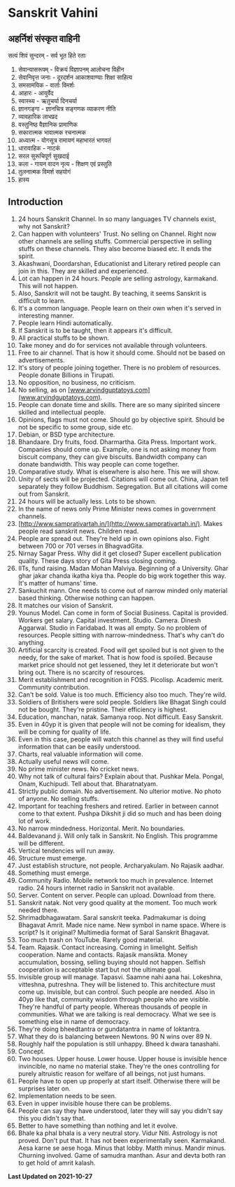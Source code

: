 # Sanskrit Vahini  


## अहर्निशं संस्कृत वाहिनी
सत्यं शिवं सुन्दरम् - सर्व भूत हिते रताः
1. सेवान्यासरूपम् - विक्रयं विज्ञापनम् आलोचना विहीन
2. सेवानिवृत्त जनाः - दूरदर्शन आकाशवाण्याः शिक्षा साहित्य
3. समसामयिक - वार्ताः विमर्शः
4. आहारः - आयुर्वेद
5. स्वास्थ्य - ऋतुचर्या दिनचर्या 
6. ज्ञानगङ्गा - ज्ञानचित्र सङ्गणक व्याकरण नीति
7. व्यावहारिक लाभप्रद
8. वस्तुनिष्ठ वैज्ञानिक प्रामाणिक
9. सकारात्मक भावात्मक रचनात्मक
10. अध्यात्म - योगसूत्र रामायणं महाभारतं भागवतं
11. धारावाहिक - नाटकं
12. सरल सुरूचिपूर्ण सुखदाई
13. कला - गायन वादन नृत्य - शिक्षण एवं प्रस्तुति
14. तुलनात्मक विमर्श सहयोगं
15. हास्य

## Introduction
 1.  24 hours Sanskrit Channel.  In so many languages TV channels exist, why not Sanskrit? 
 2. Can happen with volunteers' Trust. No selling on Channel. Right now other channels are selling stuffs. Commercial perspective in selling stuffs on these channels. They also become biased etc. It ends the spirit. 
 3. Akashwani, Doordarshan, Educationist and Literary retired people can join in this. They are skilled and experienced.
 4. Lot can happen in 24 hours. People are selling astrology, karmakand. This will not happen. 
 5. Also, Sanskrit will not be taught. By teaching, it seems Sanskrit is difficult to learn. 
 6. It's a common language. People learn on their own when it's served in interesting manner. 
 7. People learn Hindi automatically.
 8. If Sanskrit is to be taught, then it appears it's difficult. 
 9. All practical stuffs to be shown. 
10. Take money and do for services not available through volunteers. 
11. Free to air channel. That is how it should come. Should not be based on advertisements. 
12. It's story of people joining together. There is no problem of resources. People donate Billions in Tirupati. 
13. No opposition, no business, no criticism.  
14. No selling, as on [www.arvindguptatoys.com](www.arvindguptatoys.com). 
15. People can donate time and skills. There are so many sipirited sincere skilled and intellectual people. 
16. Opinions, flags must not come. Should go by objective spirit. Should be not be specific to some group, side etc. 
17. Debian, or BSD type architecture. 
18. Bhandaare. Dry fruits, food. Dharmartha. Gita Press. Important work. Companies should come up. Example, one is not asking money from biscuit company, they can give biscuits. Bandwidth company can donate bandwidth. This way people can come together. 
19. Comparative study. What is elsewhere is also here. This we will show. 
20. Unity of sects will be projected. Citations will come out. China, Japan tell separately they follow Buddhism. Segregation. But all citations will come out from Sanskrit. 
21. 24 hours will be actually less. Lots to be shown. 
22. In the name of news only Prime Minister news comes in government channels.
23. [http://www.samprativartah.in/](http://www.samprativartah.in/). Makes people read sanskrit news. Children read. 
24. People are spread out. They're held up in own opinions also. Fight between 700 or 701 verses in BhagvadGita. 
25. Nirnay Sagar Press. Why did it get closed? Super excellent publication quality. These days story of Gita Press closing coming. 
26. IITs, fund raising. Madan Mohan Malviya. Beginning of a University. Ghar ghar jakar chanda ikatha kiya tha. People do big work together this way. It's matter of humans' time. 
27. Sankuchit mann. One needs to come out of narrow minded only material based thinking. Otherwise nothing can happen. 
28. It matches our vision of Sanskrit. 
29. Younus Model. Can come in form of Social Business. Capital is provided. Workers get salary. Capital investment. Studio. Camera. Dinesh Aggarwal. Studio in Faridabad. It was all empty. So no problem of resources. People sitting with narrow-mindedness. That's why can't do anything. 
30. Artificial scarcity is created. Food will get spoiled but is not given to the needy, for the sake of market. That is how food is spoiled. Because market price should not get lessened, they let it deteriorate but won't bring out. There is no scarcity of resources. 
31. Merit establishment and recognition in FOSS. Picolisp. Academic merit. Community contribution. 
32. Can't be sold. Value is too much. Efficiency also too much. They're wild. 
33. Soldiers of Britishers were sold people. Soldiers like Bhagat Singh could not be bought. They're pristine. Their efficiency is highest. 
34. Education, manchan, natak. Samanya roop. Not difficult. Easy Sanskrit. 
35. Even in 40yp it is given that people will not be coming for idealism, they will be coming for quality of life. 
36. Even in this case, people will watch this channel as they will find useful information that can be easily understood. 
37. Charts, real valuable information will come. 
38. Actually useful news will come. 
39. No prime minister news. No cricket news. 
40. Why not talk of cultural fairs? Explain about that. Pushkar Mela. Pongal, Onam, Kuchipudi. Tell about that. Bharatnatyam. 
41. Strictly public domain. No advertisement. No ulterior motive. No photo of anyone. No selling stuffs. 
42. Important for teaching freshers and retired. Earlier in between cannot come to that extent. Pushpa Dikshit ji did so much and has been doing lot of work. 
43. No narrow mindedness. Horizontal. Merit. No boundaries. 
44. Baldevanand ji. Will only talk in Sanskrit. No English. This programme will be different. 
45. Vertical tendencies will run away. 
46. Structure must emerge. 
47. Just establish structure, not people. Archaryakulam. No Rajasik aadhar. 
48. Something must emerge. 
49. Community Radio. Mobile network too much in prevalence. Internet radio. 24 hours internet radio in Sanskrit not available. 
50. Server. Content on server. People can upload. Download from there. 
51. Sanskrit natak. Not very good quality at the moment. Too much work needed there. 
52. Shrimadbhagawatam. Saral sanskrit teeka. Padmakumar is doing Bhagavat Amrit. Made nice name. New symbol in name space. Where is script? Is it original? Multimedia format of Saral Sanskrit Bhagavat. 
53. Too much trash on YouTube. Rarely good material. 
54. Team. Rajasik. Contact increasing. Coming in limelight. Selfish cooperation. Name and contacts. Rajasik mansikta. Money accumulation, bossing, selling buying should not happen. Selfish cooperation is acceptable start but not the ultimate goal. 
55. Invisible group will manage. Tapasvi. Saamne nahi aana hai. Lokeshna, vitteshna, putreshna. They will be listened to. This architecture must come up. Invisible, but can control. Such people are needed. Also in 40yp like that, community wisdom through people who are visible. They're handful of party people. Whereas thousands of people in communities. What we are talking is real democracy. What we see is something else in name of democracy. 
56. They're doing bheedtantra or gundatantra in name of loktantra. 
57. What they do is balancing between Newtons. 90 N wins over 89 N. 
58. Roughly half the population is still unhappy. Bheed k dwara tanashahi. 
59. Concept. 
60. Two houses. Upper house. Lower house. Upper house is invisible hence invincible, no name no material stake. They're the ones controlling for purely altruistic reason for welfare of all beings, not just humans.
61. People have to open up properly at start itself. Otherwise there will be surprises later on. 
62. Implementation needs to be seen. 
63. Even in upper invisible house there can be problems. 
64. People can say they have understood, later they will say you didn't say this you didn't say that.
65. Better to have something than nothing and let it evolve. 
66. Bhale ka phal bhala is a very neutral story. Vidur Niti. Astrology is not proved. Don't put that. It has not been experimentally seen. Karmakand. Aesa karne se aese hoga. Minus that lobby. Matth minus. Mandir minus. Churning involved. Game of samudra manthan. Asur and devta both ran to get hold of amrit kalash.

**Last Updated on 2021-10-27**
